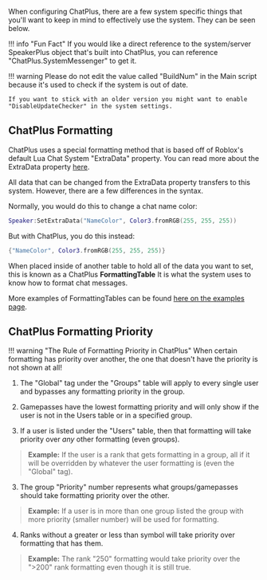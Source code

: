 When configuring ChatPlus, there are a few system specific things that you'll want to keep in mind to effectively use the system. They can be seen below.

!!! info "Fun Fact"
    If you would like a direct reference to the system/server SpeakerPlus object that's built into ChatPlus, you can reference "ChatPlus.SystemMessenger" to get it.

!!! warning
    Please do not edit the value called "BuildNum" in the Main script because it's used to check if the system is out of date.

    If you want to stick with an older version you might want to enable "DisableUpdateChecker" in the system settings.

## ChatPlus Formatting

ChatPlus uses a special formatting method that is based off of Roblox's default Lua Chat System "ExtraData" property. You can read more about the ExtraData property [here](https://developer.roblox.com/en-us/articles/Lua-Chat-System/API/ChatMessage). 

All data that can be changed from the ExtraData property transfers to this system. However, there are a few differences in the syntax.

Normally, you would do this to change a chat name color:
```lua
Speaker:SetExtraData("NameColor", Color3.fromRGB(255, 255, 255))
```

But with ChatPlus, you do this instead:
```lua
{"NameColor", Color3.fromRGB(255, 255, 255)}
```

When placed inside of another table to hold all of the data you want to set, this is known as a ChatPlus **FormattingTable** It is what the system uses to know how to format chat messages.

More examples of FormattingTables can be found [here on the examples page](/examples/).

## ChatPlus Formatting Priority

!!! warning "The Rule of Formatting Priority in ChatPlus"
    When certain formatting has priority over another, the one that doesn't have the priority is not shown at all!

1. The "Global" tag under the "Groups" table will apply to every single user and bypasses any formatting priority in the group.

3. Gamepasses have the lowest formatting priority and will only show if the user is not in the Users table or in a specified group.

2. If a user is listed under the "Users" table, then that formatting will take priority over *any* other formatting (even groups).
> **Example:** If the user is a rank that gets formatting in a group, all if it will be overridden by whatever the user formatting is (even the "Global" tag).

3. The group "Priority" number represents what groups/gamepasses should take formatting priority over the other.
> **Example:** If a user is in more than one group listed the group with more priority (smaller number) will be used for formatting.

4. Ranks without a greater or less than symbol will take priority over formatting that has them.
> **Example:** The rank "250" formatting would take priority over the ">200" rank formatting even though it is still true.